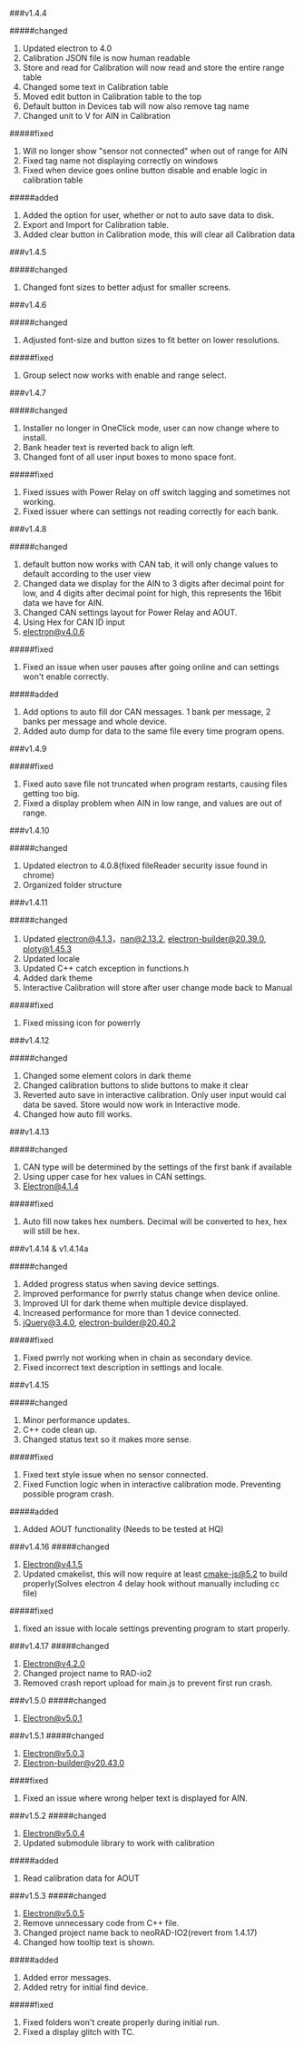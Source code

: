 ###v1.4.4

#####changed

1. Updated electron to 4.0
2. Calibration JSON file is now human readable
3. Store and read for Calibration will now read and store the entire range table
4. Changed some text in Calibration table
5. Moved edit button in Calibration table to the top
6. Default button in Devices tab will now also remove tag name
7. Changed unit to V for AIN in Calibration

#####fixed

1. Will no longer show "sensor not connected" when out of range for AIN
2. Fixed tag name not displaying correctly on windows
3. Fixed when device goes online button disable and enable logic in calibration table

#####added

1. Added the option for user, whether or not to auto save data to disk.
2. Export and Import for Calibration table.
3. Added clear button in Calibration mode, this will clear all Calibration data

###v1.4.5

#####changed

1. Changed font sizes to better adjust for smaller screens.

###v1.4.6

#####changed

1. Adjusted font-size and button sizes to fit better on lower resolutions.

#####fixed

1. Group select now works with enable and range select.

###v1.4.7

#####changed

1. Installer no longer in OneClick mode, user can now change where to install.
2. Bank header text is reverted back to align left.
3. Changed font of all user input boxes to mono space font.

#####fixed

1. Fixed issues with Power Relay on off switch lagging and sometimes not working.
2. Fixed issuer where can settings not reading correctly for each bank.

###v1.4.8

#####changed

1. default button now works with CAN tab, it will only change values to default according to the user view
2. Changed data we display for the AIN to 3 digits after decimal point for low, and 4 digits after decimal point for high, this represents the 16bit data we have for AIN.
3. Changed CAN settings layout for Power Relay and AOUT.
4. Using Hex for CAN ID input
5. electron@v4.0.6

#####fixed

1. Fixed an issue when user pauses after going online and can settings won't enable correctly.

#####added

1. Add options to auto fill dor CAN messages. 1 bank per message, 2 banks per message and whole device.
2. Added auto dump for data to the same file every time program opens.

###v1.4.9

#####fixed

1. Fixed auto save file not truncated when program restarts, causing files getting too big.
2. Fixed a display problem when AIN in low range, and values are out of range.

###v1.4.10

#####changed

1. Updated electron to 4.0.8(fixed fileReader security issue found in chrome)
2. Organized folder structure

###v1.4.11

#####changed
1. Updated electron@4.1.3，nan@2.13.2, electron-builder@20.39.0, ploty@1.45.3
2. Updated locale
3. Updated C++ catch exception in functions.h
4. Added dark theme
5. Interactive Calibration will store after user change mode back to Manual

#####fixed
1. Fixed missing icon for powerrly

###v1.4.12

#####changed
1. Changed some element colors in dark theme
2. Changed calibration buttons to slide buttons to make it clear
3. Reverted auto save in interactive calibration. Only user input would cal data be saved. Store would now work in Interactive mode.
4. Changed how auto fill works. 

###v1.4.13

#####changed
1. CAN type will be determined by the settings of the first bank if available
2. Using upper case for hex values in CAN settings.
3. Electron@4.1.4

#####fixed
1. Auto fill now takes hex numbers. Decimal will be converted to hex, hex will still be hex.

###v1.4.14 & v1.4.14a

#####changed
1. Added progress status when saving device settings.
2. Improved performance for pwrrly status change when device online.
3. Improved UI for dark theme when multiple device displayed.
4. Increased performance for more than 1 device connected.
5. jQuery@3.4.0, electron-builder@20.40.2

#####fixed
1. Fixed pwrrly not working when in chain as secondary device.
2. Fixed incorrect text description in settings and locale.

###v1.4.15

#####changed
1. Minor performance updates.
2. C++ code clean up.
3. Changed status text so it makes more sense.

#####fixed
1. Fixed text style issue when no sensor connected.
2. Fixed Function logic when in interactive calibration mode. Preventing possible program crash.

#####added
1. Added AOUT functionality (Needs to be tested at HQ)

###v1.4.16
#####changed
1. Electron@v4.1.5
2. Updated cmakelist, this will now require at least cmake-js@5.2 to build properly(Solves electron 4 delay hook without manually including cc file)

#####fixed
1. fixed an issue with locale settings preventing program to start properly.

###v1.4.17
#####changed
1. Electron@v4.2.0
2. Changed project name to RAD-io2
3. Removed crash report upload for main.js to prevent first run crash.

###v1.5.0
#####changed
1. Electron@v5.0.1

###v1.5.1
#####changed
1. Electron@v5.0.3
2. Electron-builder@v20.43.0

####fixed
1. Fixed an issue where wrong helper text is displayed for AIN.

###v1.5.2
#####changed
1. Electron@v5.0.4
2. Updated submodule library to work with calibration

#####added
1. Read calibration data for AOUT

###v1.5.3
#####changed
1. Electron@v5.0.5
2. Remove unnecessary code from C++ file.
3. Changed project name back to neoRAD-IO2(revert from 1.4.17)
4. Changed how tooltip text is shown.

#####added
1. Added error messages.
2. Added retry for initial find device.

#####fixed
1. Fixed folders won't create properly during initial run.
2. Fixed a display glitch with TC.